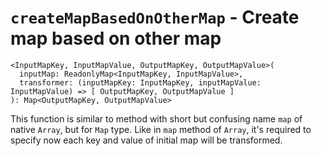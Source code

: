 # `createMapBasedOnOtherMap` - Create map based on other map

```
<InputMapKey, InputMapValue, OutputMapKey, OutputMapValue>(
  inputMap: ReadonlyMap<InputMapKey, InputMapValue>,
  transformer: (inputMapKey: InputMapKey, inputMapValue: InputMapValue) => [ OutputMapKey, OutputMapValue ]
): Map<OutputMapKey, OutputMapValue>
```

This function is similar to method with short but confusing name `map` of native `Array`, but for `Map` type.
Like in `map` method of `Array`, it's required to specify now each key and value of initial map will be transformed.
